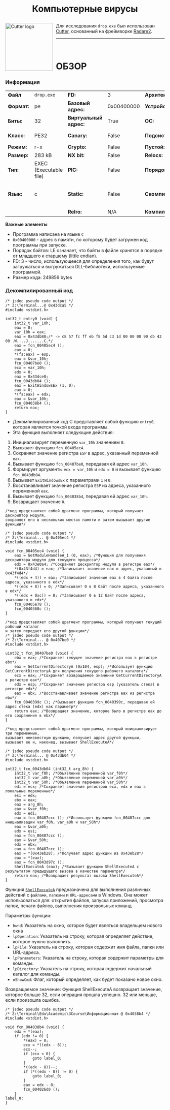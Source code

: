 # <p align="center">Компьютерные вирусы</p>

<img width="150" height="150" align="center" style="float: left; margin: 0 10px 0 0;" alt="Cutter logo" src="https://raw.githubusercontent.com/rizinorg/cutter/dev/src/img/cutter.svg?sanitize=true"> Для исследования `drop.exe` был использован [Cutter](https://cutter.re/), основанный на фреймворке [Radare2](https://www.radare.org/n/radare2.html).



---

<br>

# ОБЗОР
### Информация

| | | | | | |
---|---|---|---|---|---
|**Файл** | `drop.exe` | **FD:** | 3 | **Архитектура:** | x86 |
|**Формат:**|pe|**Базовый адрес:**|0x00400000|**Устройство:**|i386|
|**Биты:**|32|**Виртуальный адрес:**|True|**ОС:**|windows|
|**Класс:**|PE32|**Canary:**|False|**Подсистема:**|Windows GUI|
|**Режим:**|r-x|**Crypto:**|False|**Пустой:**|False|
|**Размер:**|283 kB|**NX bit:**|False|**Relocs:**|False|
|**Тип:**|EXEC (Executable file)|**PIC:**|False|**Порядок байтов:**|LE|
|**Язык:**|c|**Static:**|False|**Скомпилирован:**|Jun 20 06:22:17 1992 UTC+8|
|| |**Relro:**|N/A|**Компилятор:**|Н/Д|

**Важные элементы** 

+ Программа написана на языке `C`
+ `0x00400000` - адрес в памяти, по которому будет загружен код программы при запуске.
+ Порядок байтов: LE означает, что байты в файле хранятся в порядке от младшего к старшему (little endian).
+ FD: 3 - число, использующееся для определения того, как будут загружаться и выгружаться DLL-библиотеки, используемые программой.
+ Размер кода: 249856 bytes

### Декомпилированный код
```assembly
/* jsdec pseudo code output */
/* Z:\Terminal...@ 0x43dca5 */
#include <stdint.h>
 
int32_t entry0 (void) {
    int32_t var_10h;
    eax = 0;
    var_10h = eax;
    eax = 0x43db88;/* -> c8 57 fc ff eb f8 5d c3 1d 00 00 00 90 db 43 00 .W....J.......C.*/
    eax = fcn_00405ec4 ();
    eax = 0;
    *(fs:eax) = esp;
    eax = &var_10h;
    fcn_00407be0 ();
    ecx = var_10h;
    edx = 0;
    eax = 0x43dce8;
    fcn_0043db04 ();
    eax = ExitWindowsEx (1, 0);
    eax = 0;
    *(fs:eax) = edx;
    eax = &var_10h;
    fcn_004038b4 ();
    return eax;
}
```

+ Декомпилированный код C представляет собой функцию `entry0`, которая является точкой входа программы.
+ Эта функция выполняет следующие действия:
1. Инициализирует переменную `var_10h` значением `0`.
2. Вызывает функцию `fcn_00405ec4`.
3. Сохраняет значение регистра `ESP` в адрес, указанный переменной `eax`.
4. Вызывает функцию `fcn_00407be0`, передавая ей адрес `var_10h`.
5. Формирует аргументы `ecx = var_10h` и `edx = 0` и вызывает функцию `fcn_0043db04`.
6. Вызывает `ExitWindowsEx` с параметрами `1` и `0`.
7. Восстанавливает значение регистра `ESP` из адреса, указанного переменной `eax`.
8. Вызывает функцию `fcn_004038b4`, передавая ей адрес `var_10h`.
9. Возвращает значение `0`.

```assembly
/*код представляет собой фрагмент программы, который получает дескриптор модуля,
сохраняет его в нескольких местах памяти и затем вызывает другие функции*/

/* jsdec pseudo code output */
/* Z:\Terminal... @ 0x405ec4 */
#include <stdint.h>
 
void fcn_00405ec4 (void) {
    eax = GetModuleHandleA_1 (0, eax); /*Функция для получения дескриптора модуля для текущего процесса*/
    edx = 0x43e0a4; /*Сохраняет дескриптор модуля в регистре eax*/
    *(0x43f4d4) = eax; /*Записывает значение eax в адрес, указанный в 0x43f4d4*/
    *((edx + 4)) = eax; /*Записывает значение eax в 4 байта после адреса, указанного в edx*/
    *((edx + 8)) = 0; /*Записывает 0 в 8 байт после адреса, указанного в edx*/
    *((edx + 0xc)) = 0; /*Записывает 0 в 12 байт после адреса, указанного в edx*/
    fcn_00405e78 ();
    fcn_0040368c ();
}
```

```assembly
/*код представляет собой фрагмент программы, который получает текущий рабочий каталог
и затем передает его другой функции*/
/* jsdec pseudo code output */
/* Z:\Terminal... @ 0x407be0 */
#include <stdint.h>
 
uint32_t fcn_00407be0 (void) {
    ebx = eax; /*Сохраняет текущее значение регистра eax в регистре ebx*/
    eax = GetCurrentDirectoryA (0x104, esp); /*Использует функцию GetCurrentDirectoryA для получения текущего рабочего каталога*/
    ecx = eax; /*Сохраняет возвращаемое значение GetCurrentDirectoryA в регистре eax*/
    edx = esp; /*Сохраняет значение регистра esp (указатель стека) в регистре edx*/
    eax = ebx; /*Восстанавливает значение регистра eax из регистра ebx*/
    fcn_0040399c (); /*Вызывает функцию fcn_0040399c, передавая ей адрес стека (edx) как параметр*/
    return eax; /*Возвращает значение, которое было в регистре eax до его сохранения в ebx*/
}
```

```assembly
/*код представляет собой фрагмент программы, который инициализирует три переменные,
вызывает неизвестную функцию, получает адрес другой функции,
вызывает ее и, наконец, вызывает ShellExecuteA*/

/* jsdec pseudo code output */
/* Z:\Terminal... @ 0x43db04 */
#include <stdint.h>
 
int32_t fcn_0043db04 (int32_t arg_8h) {
    int32_t var_f0h; /*Объявление переменной var_f0h*/
    int32_t var_a0h; /*Объявление переменной var_a0h*/
    int32_t var_50h; /*Объявление переменной var_50h*/
    edi = ecx; /*Сохраняет значения регистров ecx, edx и eax в локальные переменные*/
    esi = edx;
    ebx = eax;
    eax = arg_8h;
    eax = &var_f0h;
    edx = edi;
    eax = fcn_00407ccc (); /*Использует функцию fcn_00407ccc для инициализации var_f0h, var_a0h и var_50h*/
    eax = &var_a0h;
    edx = esi;
    eax = fcn_00407ccc ();
    eax = &var_50h;
    edx = ebx;
    eax = fcn_00407ccc ();
    eax = *(0x43eb28); /*Получает адрес функции из 0x43eb28*/
    eax = *(eax);
    eax = fcn_0043d97c ();
    ShellExecuteA (eax); /*Вызывает функцию ShellExecuteA с результатом предыдущего вызова в качестве параметра*/
    return eax; /*Возвращает результат вызова ShellExecuteA*/
}
```

Функция [`ShellExecuteA`](https://learn.microsoft.com/en-us/windows/win32/api/shellapi/nf-shellapi-shellexecutea) предназначена для выполнения различных действий с `файлами`, `папками` и `URL-адресами` в Windows. Она может использоваться для: открытия файлов, запуска приложений, просмотра папок, печати файлов, выполнения произвольных команд

Параметры функции:

+ `hwnd`: Указатель на окно, которое будет являться владельцем нового окна
+ `lpOperation`: Указатель на строку, которая определяет действие, которое нужно выполнить.
+ `lpFile`: Указатель на строку, которая содержит имя файла, папки или URL-адреса.
+ `lpParameters`: Указатель на строку, которая содержит параметры для команды.
+ `lpDirectory`: Указатель на строку, которая содержит начальный каталог для команды.
+ `nShowCmd`: Флаг, который определяет, как будет показано новое окно.
        
Возвращаемое значение: Функция ShellExecuteA возвращает значение, которое больше 32, если операция прошла успешно. 32 или меньше, если произошла ошибка.


```assembly
/* jsdec pseudo code output */
/* Z:\Terminal\Edu\Academic\3Course\Информационная @ 0x4038b4 */
#include <stdint.h>
 
void fcn_004038b4 (void) {
    edx = *(eax);
    if (edx != 0) {
        *(eax) = 0;
        ecx = *((edx - 8));
        ecx--;
        if (ecx < 0) {
            goto label_0;
        }
        *((edx - 8))--;
        if (*((edx - 8)) != 0) {
            goto label_0;
        }
        eax = edx - 8;
        fcn_004026d0 ();
    }
label_0:
}
```
